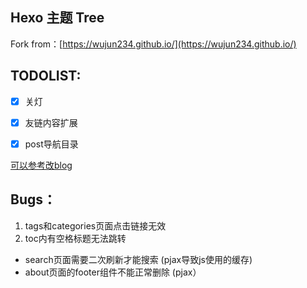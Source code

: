 ## Hexo 主题 Tree


Fork from：[https://wujun234.github.io/](https://wujun234.github.io/)


## TODOLIST:

- [x] 关灯
- [x] 友链内容扩展
- [x] post导航目录


[可以参考改blog](https://siricee.github.io/hexo-theme-Chic/)


## Bugs：

1. tags和categories页面点击链接无效
2. toc内有空格标题无法跳转

- search页面需要二次刷新才能搜索 (pjax导致js使用的缓存)
- about页面的footer组件不能正常删除 (pjax）



